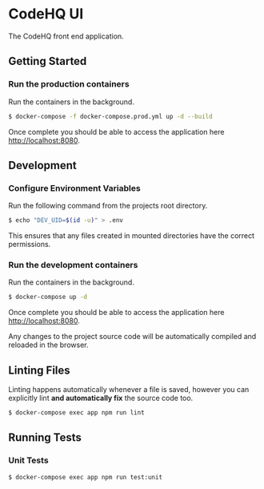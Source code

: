 CodeHQ UI
===

The CodeHQ front end application.

## Getting Started

### Run the production containers

Run the containers in the background.

```bash
$ docker-compose -f docker-compose.prod.yml up -d --build
```

Once complete you should be able to access the application here [http://localhost:8080]().

## Development

### Configure Environment Variables

Run the following command from the projects root directory.

```bash
$ echo "DEV_UID=$(id -u)" > .env
```

This ensures that any files created in mounted directories have the correct permissions.

### Run the development containers

Run the containers in the background.

```bash
$ docker-compose up -d
```

Once complete you should be able to access the application here [http://localhost:8080]().

Any changes to the project source code will be automatically compiled and reloaded in the browser.

## Linting Files

Linting happens automatically whenever a file is saved, however you can
explicitly lint **and automatically fix** the source code too.

```bash
$ docker-compose exec app npm run lint
```

## Running Tests

### Unit Tests

```bash
$ docker-compose exec app npm run test:unit
```
